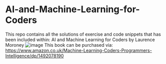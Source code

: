 # AI-and-Machine-Learning-for-Coders
This repo contains all the solutions of exercise and code snippets that has been included within: AI and Machine Learning for Coders by Laurence Moroney
![image](https://github.com/liewyihseng/AI-and-Machine-Learning-for-Coders/assets/49971620/228bc492-3e2e-4c6d-aedf-c62e8436381a)
This book can be purchased via: https://www.amazon.co.uk/Machine-Learning-Coders-Programmers-Intelligence/dp/1492078190 

